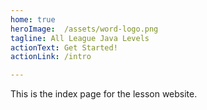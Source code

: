 ```yaml
---
home: true
heroImage:  /assets/word-logo.png
tagline: All League Java Levels
actionText: Get Started!
actionLink: /intro

---
```


This is the index page for the lesson website. 
